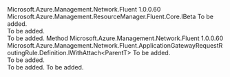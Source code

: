 <Type Name="IWithRedirectConfigBeta&lt;ParentT&gt;" FullName="Microsoft.Azure.Management.Network.Fluent.ApplicationGatewayRequestRoutingRule.Definition.IWithRedirectConfigBeta&lt;ParentT&gt;">
  <TypeSignature Language="C#" Value="public interface IWithRedirectConfigBeta&lt;ParentT&gt; : Microsoft.Azure.Management.ResourceManager.Fluent.Core.IBeta" />
  <TypeSignature Language="ILAsm" Value=".class public interface auto ansi abstract IWithRedirectConfigBeta`1&lt;ParentT&gt; implements class Microsoft.Azure.Management.ResourceManager.Fluent.Core.IBeta" />
  <TypeSignature Language="DocId" Value="T:Microsoft.Azure.Management.Network.Fluent.ApplicationGatewayRequestRoutingRule.Definition.IWithRedirectConfigBeta`1" />
  <TypeSignature Language="VB.NET" Value="Public Interface IWithRedirectConfigBeta(Of ParentT)&#xA;Implements IBeta" />
  <TypeSignature Language="F#" Value="type IWithRedirectConfigBeta&lt;'ParentT&gt; = interface&#xA;    interface IBeta" />
  <AssemblyInfo>
    <AssemblyName>Microsoft.Azure.Management.Network.Fluent</AssemblyName>
    <AssemblyVersion>1.0.0.60</AssemblyVersion>
  </AssemblyInfo>
  <TypeParameters>
    <TypeParameter Name="ParentT" />
  </TypeParameters>
  <Interfaces>
    <Interface>
      <InterfaceName>Microsoft.Azure.Management.ResourceManager.Fluent.Core.IBeta</InterfaceName>
    </Interface>
  </Interfaces>
  <Docs>
    <typeparam name="ParentT">To be added.</typeparam>
    <summary>To be added.</summary>
    <remarks>To be added.</remarks>
  </Docs>
  <Members>
    <Member MemberName="WithRedirectConfiguration">
      <MemberSignature Language="C#" Value="public Microsoft.Azure.Management.Network.Fluent.ApplicationGatewayRequestRoutingRule.Definition.IWithAttach&lt;ParentT&gt; WithRedirectConfiguration (string name);" />
      <MemberSignature Language="ILAsm" Value=".method public hidebysig newslot virtual instance class Microsoft.Azure.Management.Network.Fluent.ApplicationGatewayRequestRoutingRule.Definition.IWithAttach`1&lt;!ParentT&gt; WithRedirectConfiguration(string name) cil managed" />
      <MemberSignature Language="DocId" Value="M:Microsoft.Azure.Management.Network.Fluent.ApplicationGatewayRequestRoutingRule.Definition.IWithRedirectConfigBeta`1.WithRedirectConfiguration(System.String)" />
      <MemberSignature Language="VB.NET" Value="Public Function WithRedirectConfiguration (name As String) As IWithAttach(Of ParentT)" />
      <MemberSignature Language="F#" Value="abstract member WithRedirectConfiguration : string -&gt; Microsoft.Azure.Management.Network.Fluent.ApplicationGatewayRequestRoutingRule.Definition.IWithAttach&lt;'ParentT&gt;" Usage="iWithRedirectConfigBeta.WithRedirectConfiguration name" />
      <MemberType>Method</MemberType>
      <AssemblyInfo>
        <AssemblyName>Microsoft.Azure.Management.Network.Fluent</AssemblyName>
        <AssemblyVersion>1.0.0.60</AssemblyVersion>
      </AssemblyInfo>
      <ReturnValue>
        <ReturnType>Microsoft.Azure.Management.Network.Fluent.ApplicationGatewayRequestRoutingRule.Definition.IWithAttach&lt;ParentT&gt;</ReturnType>
      </ReturnValue>
      <Parameters>
        <Parameter Name="name" Type="System.String" />
      </Parameters>
      <Docs>
        <param name="name">To be added.</param>
        <summary>To be added.</summary>
        <returns>To be added.</returns>
        <remarks>To be added.</remarks>
      </Docs>
    </Member>
  </Members>
</Type>